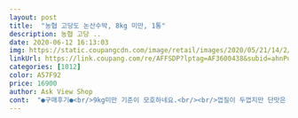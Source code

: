 ```yaml
---
layout: post 
title:  "농협 고당도 논산수박, 8kg 미만, 1통" 
description: 농협 고당 ..
date: 2020-06-12 16:13:03 
img: https://static.coupangcdn.com/image/retail/images/2020/05/21/14/2/923f03b0-cb92-4725-b7e3-4abbc93a24e7.jpg 
linkUrl: https://link.coupang.com/re/AFFSDP?lptag=AF3600438&subid=ahnPublicAsk&pageKey=1606461883&itemId=2743781881&vendorItemId=70733794843&traceid=V0-113-6720e8fddc233afc 
categories: [1012] 
color: A57F92 
price: 16900 
author: Ask View Shop 
cont:  "●구매후기●<br/>9kg미만 기준이 모호하네요.<br/><br/>껍질이 두껍지만 단맛은 있습니다.<br/><br/>논산 농협수박 짱<br/>수박도 큼지막하니 너무 좋네요<br/>씨도 별로없고<br/>아삭하고 달달하니 고당도 인정<br/>완전신선 껍질도 적당하고<br/>이래서 쿠팡쿠팡하지요ㅋㅋ<br/>이번이 3번째구매입니다 6,7, 8키로 차례로 주문해봤는데  똑똑  두드려보니 아주 맑고 경쾌한 통통 튕기는 잘익은 소리가 났어요 모두 껍질이 얇고 달고 싱싱한 수박이어서 아주 맘에들어요 무거운 수박을 문앞에서 받아 더좋았구요 수박 그림이 그려진 수박 전용 박스에 예쁘게 안전하게 담긴 수박을보고 이런 아이디어를 하며 기분좋게 감사히 잘받았어요^^ 몇천원 더들어도 여름철 수박은 쿠팡에서 사는걸로 정했답니다<br/>전에꺼보다 많이 작네요.<br/><br/>" 
---
```

